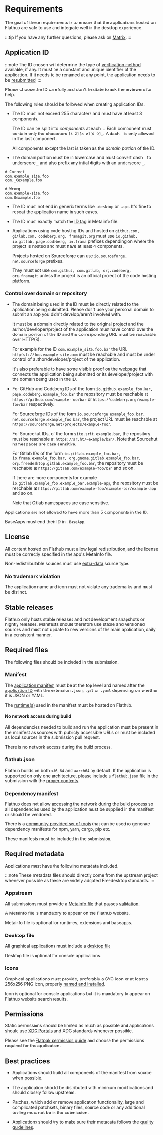 # Requirements

The goal of these requirements is to ensure that the applications hosted
on Flathub are safe to use and integrate well in the desktop experience.

:::tip
If you have any further questions, please ask on [Matrix](https://matrix.to/#/#flatpak:matrix.org).
:::

## Application ID

:::note
The ID chosen will determine the type of [verification method](/docs/for-app-authors/verification#what-is-verification)
available, if any. It must be a constant and unique identifier of the
application. If it needs to be renamed at any point, the application
needs to be [resubmitted](/docs/for-app-authors/maintenance#renaming-the-flatpak-id).
:::

Please choose the ID carefully and don't hesitate to ask the reviewers
for help.

The following rules should be followed when creating application IDs.

- The ID must not exceed 255 characters and must have at least 3
  components.

  The ID can be split into _components_ at each `.`. Each component must
  contain only the characters `[A-Z][a-z][0-9]_`.  A dash `-` is only
  allowed in the last component.

  All components except the last is taken as the _domain portion_ of
  the ID.

- The domain portion must be in lowercase and must convert dash `-` to
  underscore `_` and also prefix any intial digits with an underscore
  `_`.

```
# Correct
com.example_site.foo
com._0example.foo

# Wrong
com.example-site.foo
com.0example.foo
```

- The ID must not end in generic terms like `.desktop` or `.app`. It's
  fine to repeat the application name in such cases.

- The ID must exactly match the [ID tag](/docs/for-app-authors/metainfo-guidelines/#id)
  in Metainfo file.

- Applications using code hosting IDs and hosted on
  `github.com, gitlab.com, codeberg.org, framagit.org` must use
  `io.github, io.gitlab, page.codeberg, io.frama` prefixes depending on
  where the project is hosted and must have at least 4 components.

  Projects hosted on Sourceforge can use `io.sourceforge, net.sourceforge`
  prefixes.

  They must not use `com.github, com.gitlab, org.codeberg, org.framagit`
  unless the project is an official project of the code hosting
  platform.

### Control over domain or repository

- The domain being used in the ID must be directly related to the
  application being submitted. Please don't use your personal domain to
  submit an app you didn't develop/aren't involved with.

  It must be a domain directly related to the original project and the
  author/developer/project of the application must have control over the
  domain portion of the ID and the corresponding URL must be reachable
  over HTTP(S).

  For example for the ID `com.example_site.foo.bar` the URL
  `http(s)://foo.example-site.com` must be reachable and must be under
  control of author/developer/project of the application.

  It's also preferable to have some visible proof on the webpage that
  connects the application being submitted or its developer/project with
  the domain being used in the ID.

- For GitHub and Codeberg IDs of the form
  `io.github.example_foo.bar, page.codeberg.example_foo.bar` the
  repository must be reachable at `https://github.com/example-foo/bar` or
  `https://codeberg.org/example-foo/bar` respectively.

  For Sourceforge IDs of the form
  `io.sourceforge.example_foo.bar, net.sourceforge.example_foo.bar`, the
  project URL must be reachable at
  `https://sourceforge.net/projects/example-foo/`.

  For Sourcehut IDs, of the form `site.srht.example.bar`, the
  repository must be reachable at `https://sr.ht/~example/bar/`. Note
  that Sourcehut namespaces are case sensitive.

  For Gitlab IDs of the form `io.gitlab.example_foo.bar,
  io.frama.example_foo.bar, org.gnome.gitlab.example_foo.bar,
  org.freedesktop.gitlab.example_foo.bar`, the repository must be
  reachable at `https://gitlab.com/example-foo/bar` and so on.

  If there are more components for example
  `io.gitlab.example_foo.example_bar.example-app`,
  the repository must be reachable at
  `https://gitlab.com/example-foo/example-bar/example-app`
  and so on.

  Note that Gitlab namespaces are case sensitive.

Applications are not allowed to have more than 5 components in the ID.

BaseApps must end their ID in `.BaseApp`.

## License

All content hosted on Flathub must allow legal redistribution, and the
license must be correctly specified in the app's [MetaInfo file](/docs/for-app-authors/metainfo-guidelines/#license).

Non-redistributable sources must use [extra-data](https://docs.flatpak.org/en/latest/module-sources.html#extra-data)
source type.

### No trademark violation

The application name and icon must not violate any trademarks and must
be distinct.

## Stable releases

Flathub only hosts stable releases and not development snapshots or
nightly releases. Manifests should therefore use stable and versioned
sources and must not update to new versions of the main application,
daily in a consistent manner.

## Required files

The following files should be included in the submission.

### Manifest

The [application manifest](https://docs.flatpak.org/en/latest/manifests.html)
must be at the top level and named after the [application ID](#application-id)
with the extension `.json`, `.yml` or `.yaml` depending on whether it is
JSON or YAML.

The [runtime(s)](https://docs.flatpak.org/en/latest/basic-concepts.html#runtimes)
used in the manifest must be hosted on Flathub.

#### No network access during build

All dependencies needed to build and run the application must be present
in the manifest as sources with publicly accessible URLs or must be
included as local sources in the submission pull request.

There is no network access during the build process.

### flathub.json

Flathub builds on both `x86_64` and `aarch64` by default. If the
application is supported on only one architecture, please include a
`flathub.json` file in the submission with the
[proper contents](/docs/for-app-authors/maintenance#limiting-the-set-of-architectures-to-build-on).

### Dependency manifest

Flathub does not allow accessing the network during the build process
so all dependencies used by the application must be supplied in the
manifest or should be vendored.

There is a [community provided set of tools](https://github.com/flatpak/flatpak-builder-tools)
that can be used to generate dependency manifests for npm, yarn, cargo,
pip etc.

These manifests must be included in the submission.

## Required metadata

Applications must have the following metadata included.

:::note
These metadata files should directly come from the upstream project
whenever possible as these are widely adopted Freedesktop standards.
:::

### Appstream

All submissions must provide a [Metainfo file](/docs/for-app-authors/metainfo-guidelines/#path-and-filename)
that passes [validation](/docs/for-app-authors/metainfo-guidelines/#validation).

A Metainfo file is mandatory to appear on the Flathub website.

Metainfo file is optional for runtimes, extensions and baseapps.

### Desktop file

All graphical applications must include a [desktop file](https://docs.flatpak.org/en/latest/conventions.html#desktop-files)

Desktop file is optional for console applications.

### Icons

Graphical applications must provide, preferably a SVG icon or at least
a 256x256 PNG icon, properly [named and installed](https://docs.flatpak.org/en/latest/conventions.html#application-icons).

Icon is optional for console applications but it is mandatory to appear
on Flathub website search results.

## Permissions

Static permissions should be limited as much as possible and applications
should use [XDG Portals](https://flatpak.github.io/xdg-desktop-portal/docs/)
and XDG standards whenever possible.

Please see the [Flatpak permission guide](https://docs.flatpak.org/en/latest/sandbox-permissions.html)
and choose the permissions required for the application.

## Best practices

- Applications should build all components of the manifest from source
  when possible.

- The application should be distributed with minimum modifications and
  should closely follow upstream.

- Patches, which add or remove application functionality, large and
  complicated patchsets, binary files, source code or any additional
  tooling must not be in the submission.

- Applications should try to make sure their metadata follows the
  [quality guidelines](/docs/for-app-authors/metainfo-guidelines/quality-guidelines).
